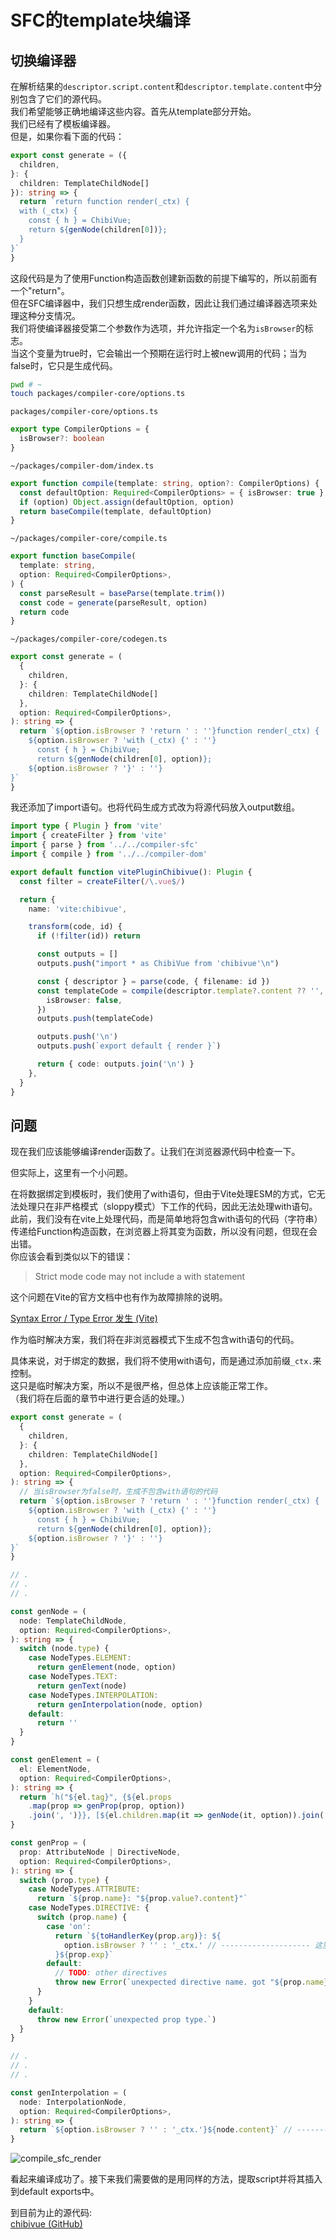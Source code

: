 # SFC的template块编译

## 切换编译器

在解析结果的`descriptor.script.content`和`descriptor.template.content`中分别包含了它们的源代码。  
我们希望能够正确地编译这些内容。首先从template部分开始。  
我们已经有了模板编译器。  
但是，如果你看下面的代码：

```ts
export const generate = ({
  children,
}: {
  children: TemplateChildNode[]
}): string => {
  return `return function render(_ctx) {
  with (_ctx) {
    const { h } = ChibiVue;
    return ${genNode(children[0])};
  }
}`
}
```

这段代码是为了使用Function构造函数创建新函数的前提下编写的，所以前面有一个"return"。  
但在SFC编译器中，我们只想生成render函数，因此让我们通过编译器选项来处理这种分支情况。  
我们将使编译器接受第二个参数作为选项，并允许指定一个名为`isBrowser`的标志。  
当这个变量为true时，它会输出一个预期在运行时上被new调用的代码；当为false时，它只是生成代码。

```sh
pwd # ~
touch packages/compiler-core/options.ts
```

`packages/compiler-core/options.ts`

```ts
export type CompilerOptions = {
  isBrowser?: boolean
}
```

`~/packages/compiler-dom/index.ts`

```ts
export function compile(template: string, option?: CompilerOptions) {
  const defaultOption: Required<CompilerOptions> = { isBrowser: true }
  if (option) Object.assign(defaultOption, option)
  return baseCompile(template, defaultOption)
}
```

`~/packages/compiler-core/compile.ts`

```ts
export function baseCompile(
  template: string,
  option: Required<CompilerOptions>,
) {
  const parseResult = baseParse(template.trim())
  const code = generate(parseResult, option)
  return code
}
```

`~/packages/compiler-core/codegen.ts`

```ts
export const generate = (
  {
    children,
  }: {
    children: TemplateChildNode[]
  },
  option: Required<CompilerOptions>,
): string => {
  return `${option.isBrowser ? 'return ' : ''}function render(_ctx) {
    ${option.isBrowser ? 'with (_ctx) {' : ''}
      const { h } = ChibiVue;
      return ${genNode(children[0], option)};
    ${option.isBrowser ? '}' : ''}
}`
}
```

我还添加了import语句。也将代码生成方式改为将源代码放入output数组。

```ts
import type { Plugin } from 'vite'
import { createFilter } from 'vite'
import { parse } from '../../compiler-sfc'
import { compile } from '../../compiler-dom'

export default function vitePluginChibivue(): Plugin {
  const filter = createFilter(/\.vue$/)

  return {
    name: 'vite:chibivue',

    transform(code, id) {
      if (!filter(id)) return

      const outputs = []
      outputs.push("import * as ChibiVue from 'chibivue'\n")

      const { descriptor } = parse(code, { filename: id })
      const templateCode = compile(descriptor.template?.content ?? '', {
        isBrowser: false,
      })
      outputs.push(templateCode)

      outputs.push('\n')
      outputs.push(`export default { render }`)

      return { code: outputs.join('\n') }
    },
  }
}
```

## 问题

现在我们应该能够编译render函数了。让我们在浏览器源代码中检查一下。

但实际上，这里有一个小问题。

在将数据绑定到模板时，我们使用了with语句，但由于Vite处理ESM的方式，它无法处理只在非严格模式（sloppy模式）下工作的代码，因此无法处理with语句。  
此前，我们没有在vite上处理代码，而是简单地将包含with语句的代码（字符串）传递给Function构造函数，在浏览器上将其变为函数，所以没有问题，但现在会出错。  
你应该会看到类似以下的错误：

> Strict mode code may not include a with statement

这个问题在Vite的官方文档中也有作为故障排除的说明。

[Syntax Error / Type Error 发生 (Vite)](https://ja.vitejs.dev/guide/troubleshooting.html#syntax-error-type-error-%E3%81%8B%E3%82%99%E7%99%BA%E7%94%9F%E3%81%99%E3%82%8B)

作为临时解决方案，我们将在非浏览器模式下生成不包含with语句的代码。

具体来说，对于绑定的数据，我们将不使用with语句，而是通过添加前缀`_ctx.`来控制。  
这只是临时解决方案，所以不是很严格，但总体上应该能正常工作。  
（我们将在后面的章节中进行更合适的处理。）

```ts
export const generate = (
  {
    children,
  }: {
    children: TemplateChildNode[]
  },
  option: Required<CompilerOptions>,
): string => {
  // 当isBrowser为false时，生成不包含with语句的代码
  return `${option.isBrowser ? 'return ' : ''}function render(_ctx) {
    ${option.isBrowser ? 'with (_ctx) {' : ''}
      const { h } = ChibiVue;
      return ${genNode(children[0], option)};
    ${option.isBrowser ? '}' : ''}
}`
}

// .
// .
// .

const genNode = (
  node: TemplateChildNode,
  option: Required<CompilerOptions>,
): string => {
  switch (node.type) {
    case NodeTypes.ELEMENT:
      return genElement(node, option)
    case NodeTypes.TEXT:
      return genText(node)
    case NodeTypes.INTERPOLATION:
      return genInterpolation(node, option)
    default:
      return ''
  }
}

const genElement = (
  el: ElementNode,
  option: Required<CompilerOptions>,
): string => {
  return `h("${el.tag}", {${el.props
    .map(prop => genProp(prop, option))
    .join(', ')}}, [${el.children.map(it => genNode(it, option)).join(', ')}])`
}

const genProp = (
  prop: AttributeNode | DirectiveNode,
  option: Required<CompilerOptions>,
): string => {
  switch (prop.type) {
    case NodeTypes.ATTRIBUTE:
      return `${prop.name}: "${prop.value?.content}"`
    case NodeTypes.DIRECTIVE: {
      switch (prop.name) {
        case 'on':
          return `${toHandlerKey(prop.arg)}: ${
            option.isBrowser ? '' : '_ctx.' // -------------------- 这里
          }${prop.exp}`
        default:
          // TODO: other directives
          throw new Error(`unexpected directive name. got "${prop.name}"`)
      }
    }
    default:
      throw new Error(`unexpected prop type.`)
  }
}

// .
// .
// .

const genInterpolation = (
  node: InterpolationNode,
  option: Required<CompilerOptions>,
): string => {
  return `${option.isBrowser ? '' : '_ctx.'}${node.content}` // ------------ 这里
}
```

![compile_sfc_render](https://raw.githubusercontent.com/chibivue-land/chibivue/main/book/images/compile_sfc_render.png)

看起来编译成功了。接下来我们需要做的是用同样的方法，提取script并将其插入到default exports中。

到目前为止的源代码:  
[chibivue (GitHub)](https://github.com/chibivue-land/chibivue/tree/main/book/impls/10_minimum_example/070_sfc_compiler3) 